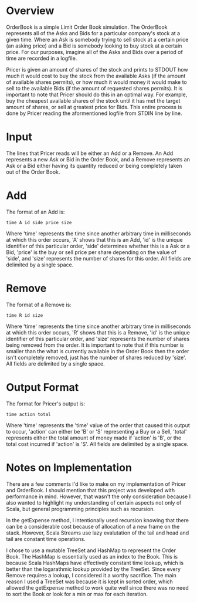 # Overview
OrderBook is a simple Limit Order Book simulation.  The OrderBook represents all of the Asks and Bids for a particular company's stock at a given time.  Where an Ask is somebody trying to sell stock at a certain price (an asking price) and a Bid is somebody looking to buy stock at a certain price.  For our purposes, imagine all of the Asks and Bids over a period of time are recorded in a logfile.

Pricer is given an amount of shares of the stock and prints to STDOUT how much it would cost to buy the stock from the available Asks (if the amount of available shares permits), or how much it would money it would make to sell to the available Bids (if the amount of requested shares permits).  It is important to note that Pricer should do this in an optimal way.  For example, buy the cheapest available shares of the stock until it has met the target amount of shares, or sell at greatest price for Bids.  This entire process is done by Pricer reading the aformentioned logfile from STDIN line by line.

# Input
The lines that Pricer reads will be either an Add or a Remove. An Add represents a new Ask or Bid in the Order Book, and a Remove represents an Ask or a Bid either having its quantity reduced or being completely taken out of the Order Book.

# Add
The format of an Add is:

    time A id side price size

Where 'time' represents the time since another arbitrary time in milliseconds at which this order occurs, 'A' shows that this is an Add, 'id' is the unique identifier of this particular order, 'side' determines whether this is a Ask or a Bid, 'price' is the buy or sell price per share depending on the value of 'side', and 'size' represents the number of shares for this order. All fields are delimited by a single space.

# Remove
The format of a Remove is:

    time R id size

Where 'time' represents the time since another arbitrary time in milliseconds at which this order occurs, 'R' shows that this is a Remove, 'id' is the unique identifier of this particular order, and 'size' represents the number of shares being removed from the order.  It is important to note that if this number is smaller than the what is currently available in the Order Book then the order isn't completely removed, just has the number of shares reduced by 'size'. All fields are delimited by a single space.

# Output Format
The format for Pricer's output is:

    time action total

Where 'time' represents the 'time' value of the order that caused this output to occur, 'action' can either be 'B' or 'S' representing a Buy or a Sell, 'total' represents either the total amount of money made if 'action' is 'B', or the total cost incurred if 'action' is 'S'. All fields are delimited by a single space.

# Notes on Implementation
There are a few comments I'd like to make on my implementation of Pricer and OrderBook. I should mention that this project was developed with performance in mind. However, that wasn't the only consideration because I also wanted to highlight my understanding of certain aspects not only of Scala, but general programming principles such as recursion.

In the getExpense method, I intentionally used recursion knowing that there can be a considerable cost because of allocation of a new frame on the stack. However, Scala Streams use lazy evalutation of the tail and head and tail are constant time operations.

I chose to use a mutable TreeSet and HashMap to represent the Order Book. The HashMap is essentially used as an index to the Book.  This is because Scala HashMaps have effectively constant time lookup, which is better than the logarathmic lookup provided by the TreeSet. Since every Remove requires a lookup, I considered it a worthy sacrifice. The main reason I used a TreeSet was because it is kept in sorted order, which allowed the getExpense method to work quite well since there was no need to sort the Book or look for a min or max for each iteration.
